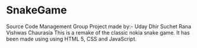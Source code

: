 # SnakeGame
Source Code Management Group Project made by:- 
Uday Dhir
Suchet Rana
Vishwas Chaurasia
This is a remake of the classic nokia snake game.
It has been made using using HTML 5, CSS and JavaScript.
